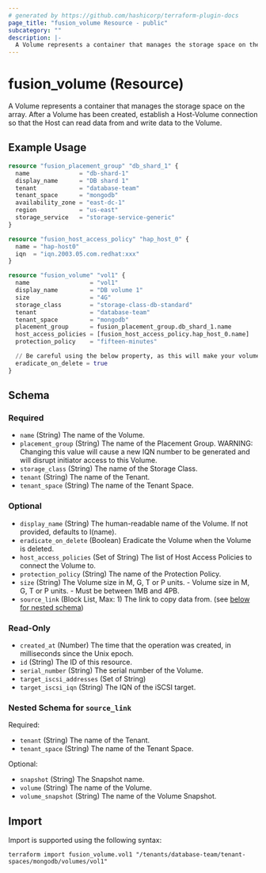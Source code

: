 ```yaml
---
# generated by https://github.com/hashicorp/terraform-plugin-docs
page_title: "fusion_volume Resource - public"
subcategory: ""
description: |-
  A Volume represents a container that manages the storage space on the array. After a Volume has been created, establish a Host-Volume connection so that the Host can read data from and write data to the Volume.
---
```


# fusion_volume (Resource)

A Volume represents a container that manages the storage space on the array. After a Volume has been created, establish a Host-Volume connection so that the Host can read data from and write data to the Volume.

## Example Usage

```terraform
resource "fusion_placement_group" "db_shard_1" {
  name              = "db-shard-1"
  display_name      = "DB shard 1"
  tenant            = "database-team"
  tenant_space      = "mongodb"
  availability_zone = "east-dc-1"
  region            = "us-east"
  storage_service   = "storage-service-generic"
}

resource "fusion_host_access_policy" "hap_host_0" {
  name = "hap-host0"
  iqn  = "iqn.2003.05.com.redhat:xxx"
}

resource "fusion_volume" "vol1" {
  name                 = "vol1"
  display_name         = "DB volume 1"
  size                 = "4G"
  storage_class        = "storage-class-db-standard"
  tenant               = "database-team"
  tenant_space         = "mongodb"
  placement_group      = fusion_placement_group.db_shard_1.name
  host_access_policies = [fusion_host_access_policy.hap_host_0.name]
  protection_policy    = "fifteen-minutes"

  // Be careful using the below property, as this will make your volume un-recoverable
  eradicate_on_delete = true
}
```

<!-- schema generated by tfplugindocs -->
## Schema

### Required

- `name` (String) The name of the Volume.
- `placement_group` (String) The name of the Placement Group. WARNING: Changing this value will cause a new IQN number to be generated and will disrupt initiator access to this Volume.
- `storage_class` (String) The name of the Storage Class.
- `tenant` (String) The name of the Tenant.
- `tenant_space` (String) The name of the Tenant Space.

### Optional

- `display_name` (String) The human-readable name of the Volume. If not provided, defaults to I(name).
- `eradicate_on_delete` (Boolean) Eradicate the Volume when the Volume is deleted.
- `host_access_policies` (Set of String) The list of Host Access Policies to connect the Volume to.
- `protection_policy` (String) The name of the Protection Policy.
- `size` (String) The Volume size in M, G, T or P units.
			- Volume size in M, G, T or P units.
			- Must be between 1MB and 4PB.
- `source_link` (Block List, Max: 1) The link to copy data from. (see [below for nested schema](#nestedblock--source_link))

### Read-Only

- `created_at` (Number) The time that the operation was created, in milliseconds since the Unix epoch.
- `id` (String) The ID of this resource.
- `serial_number` (String) The serial number of the Volume.
- `target_iscsi_addresses` (Set of String)
- `target_iscsi_iqn` (String) The IQN of the iSCSI target.

<a id="nestedblock--source_link"></a>
### Nested Schema for `source_link`

Required:

- `tenant` (String) The name of the Tenant.
- `tenant_space` (String) The name of the Tenant Space.

Optional:

- `snapshot` (String) The Snapshot name.
- `volume` (String) The name of the Volume.
- `volume_snapshot` (String) The name of the Volume Snapshot.

## Import

Import is supported using the following syntax:

```shell
terraform import fusion_volume.vol1 "/tenants/database-team/tenant-spaces/mongodb/volumes/vol1"
```
